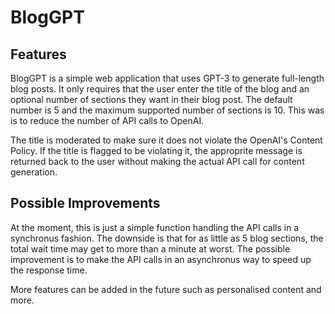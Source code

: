 # BlogGPT

## Features

BlogGPT is a simple web application that uses GPT-3 to generate full-length blog posts. It only requires that the user enter the title of the blog and an optional number of sections they want in their blog post. The default number is 5 and the maximum supported number of sections is 10. This was is to reduce the number of API calls to OpenAI.

The title is moderated to make sure it does not violate the OpenAI's Content Policy. If the title is flagged to be violating it, the approprite message is returned back to the user without making the actual API call for content generation.

## Possible Improvements

At the moment, this is just a simple function handling the API calls in a synchronus fashion. The downside is that for as little as 5 blog sections, the total wait time may get to more than a minute at worst. The possible improvement is to make the API calls in an asynchronus way to speed up the response time.

More features can be added in the future such as personalised content and more.